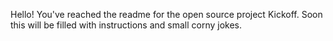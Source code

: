Hello! You've reached the readme for the open source project Kickoff.
Soon this will be filled with instructions and small corny jokes.